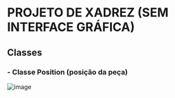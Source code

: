 # PROJETO DE XADREZ (SEM INTERFACE GRÁFICA)

## Classes
### - Classe Position (posição da peça)

![image](https://user-images.githubusercontent.com/78989152/182042589-ede5069a-9548-4ac2-b5a6-940110af6075.png)
